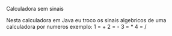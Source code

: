 Calculadora sem sinais

Nesta calculadora em Java eu troco os sinais algebricos de uma calculadora por numeros exemplo:
1 = +
2 = -
3 = *
4 = /
